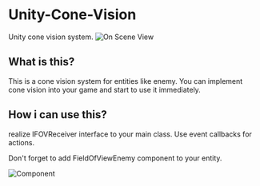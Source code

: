 # Unity-Cone-Vision
Unity cone vision system.
![On Scene View](https://github.com/taycpu/Unity-Cone-Vision/ConeVision.png)

## What is this?
This is a cone vision system for entities like enemy.
You can implement cone vision into your game and start to use it immediately.

## How i can use this?
realize IFOVReceiver interface to your main class.
Use event callbacks for actions.

Don't forget to add FieldOfViewEnemy component to your entity.

![Component](https://github.com/taycpu/Unity-Cone-Vision/FOVEnemy.png)

